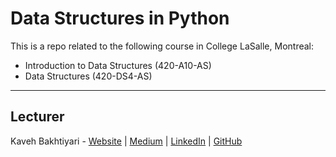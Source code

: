 # Data Structures in Python

This is a repo related to the following course in College LaSalle, Montreal:

- Introduction to Data Structures (420-A10-AS)
- Data Structures (420-DS4-AS)

___
## Lecturer
Kaveh Bakhtiyari - [Website](http://bakhtiyari.com) | [Medium](https://medium.com/@bakhtiyari)
  | [LinkedIn](https://www.linkedin.com/in/bakhtiyari) | [GitHub](https://github.com/kavehbc)

